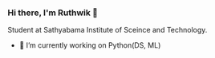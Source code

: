 ### Hi there, I'm Ruthwik 👋

Student at Sathyabama Institute of Sceince and Technology.

- 🔭 I’m currently working on Python(DS, ML)

